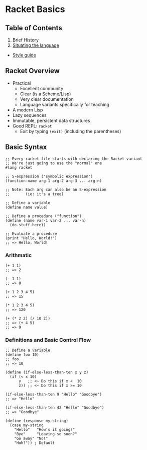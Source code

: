 # Racket Basics

## Table of Contents
1. Brief History
2. [Situating the language](http://racket-lang.org)
  - [Style guide](http://docs.racket-lang.org/scribble/reference-style.html)

## Racket Overview
- Practical
  - Excellent community
  - Clear (is a Scheme/Lisp)
  - Very clear documentation
  - Language variants specifically for teaching
- A modern Lisp
- Lazy sequences
- Immutable, persistent data structures
- Good REPL: `racket`
  - Exit by typing `(exit)` (including the parentheses)

## Basic Syntax
```racket
;; Every racket file starts with declaring the Racket variant
;; We're just going to use the "normal" one
#lang racket

;; S-expression ("symbolic expression")
(function-name arg-1 arg-2 arg-3 ... arg-n)

;; Note: Each arg can also be an S-expression
;;       (ie: it's a tree)

;; Define a variable
(define name value)

;; Define a procedure ("function")
(define (name var-1 var-2 ... var-n)
  (do-stuff-here))

;; Evaluate a procedure
(print "Hello, World!")
;; => Hello, World!
```

### Arithmatic
```racket
(+ 1 1)
;; => 2

(- 1 1)
;; => 0

(+ 1 2 3 4 5)
;; => 15

(* 1 2 3 4 5)
;; => 120

(+ (* 2 2) (/ 10 2))
;; => (+ 4 5)
;; => 9
```

### Definitions and Basic Control Flow
```racket
;; Define a variable
(define foo 10)
;; foo
;; => 10

(define (if-else-less-than-ten x y z)
  (if (< x 10)
      y   ;; <~ Do this if x <  10
      z)) ;; <~ Do this if x >= 10

(if-else-less-than-ten 9 "Hello" "Goodbye")
;; => "Hello"

(if-else-less-than-ten 42 "Hello" "Goodbye")
;; => "Goodbye"

(define (response my-string)
  (case my-string
    "Hello"   "How's it going?"
    "Bye"     "Leaving so soon?"
    "Go away" "No!"
    "Huh?")) ; Default
```
